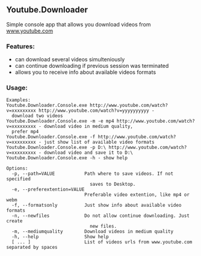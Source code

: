 ## Youtube.Downloader

Simple console app that allows you download videos from www.youtube.com

### Features:
* can download several videos simulteniously
* can continue downloading if previous session was terminated
* allows you to receive info about available videos formats

### Usage:

```
Examples:
Youtube.Downloader.Console.exe http://www.youtube.com/watch?v=xxxxxxxxx http://www.youtube.com/watch?v=yyyyyyyyyy - 
  download two videos
Youtube.Downloader.Console.exe -m -e mp4 http://www.youtube.com/watch?v=xxxxxxxxx - download video in medium quality, 
  prefer mp4
Youtube.Downloader.Console.exe -f http://www.youtube.com/watch?v=xxxxxxxxx - just show list of available video formats
Youtube.Downloader.Console.exe -p D:\ http://www.youtube.com/watch?v=xxxxxxxxx - download video and save it to D:\
Youtube.Downloader.Console.exe -h - show help

Options:
  -p, --path=VALUE           Path where to save videos. If not specified
                               saves to Desktop.
  -e, --preferextention=VALUE
                             Preferable video extention, like mp4 or webm
  -f, --formatsonly          Just show info about available video formats
  -n, --newfiles             Do not allow continue downloading. Just create
                               new files.
  -m, --mediumquality        Download videos in medium quality
  -h, --help                 Show help
  [ ... ]                    List of videos urls from www.youtube.com separated by spaces
```